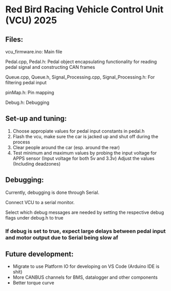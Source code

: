 # Red Bird Racing Vehicle Control Unit (VCU) 2025

## Files:
vcu_firmware.ino: Main file

Pedal.cpp, Pedal.h: Pedal object encapsulating functionality for reading pedal signal and constructing CAN frames

Queue.cpp, Queue.h, Signal_Processing.cpp, Signal_Processing.h: For filtering pedal input

pinMap.h: Pin mapping

Debug.h: Debugging

## Set-up and tuning:
1. Choose appropiate values for pedal input constants in pedal.h
2. Flash the vcu, make sure the car is jacked up and shut off during the process
3. Clear people around the car (esp. around the rear)
4. Test minimum and maximum values by probing the input voltage for APPS sensor (Input voltage for both 5v and 3.3v) Adjust the values (Including deadzones)

## Debugging:
Currently, debugging is done through Serial.

Connect VCU to a serial monitor.

Select which debug messages are needed by setting the respective debug flags under debug.h to true 

### If debug is set to true, expect large delays between pedal input and motor output due to Serial being slow af

## Future development:
- Migrate to use Platform IO for developing on VS Code (Arduino IDE is shit)
- More CANBUS channels for BMS, datalogger and other components
- Better torque curve

